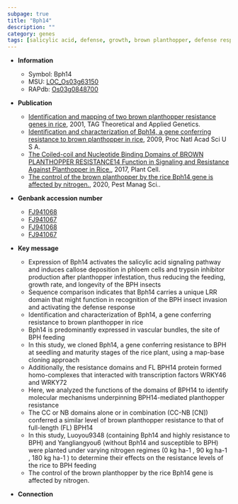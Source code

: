 ```yaml
---
subpage: true
title: "Bph14"
description: ""
category: genes
tags: [salicylic acid, defense, growth, brown planthopper, defense response, vascular bundle, insect, seedling, transcription factor, resistance, nitrogen]
---
```


* **Information**  
    + Symbol: Bph14  
    + MSU: [LOC_Os03g63150](http://rice.plantbiology.msu.edu/cgi-bin/ORF_infopage.cgi?orf=LOC_Os03g63150)  
    + RAPdb: [Os03g0848700](http://rapdb.dna.affrc.go.jp/viewer/gbrowse_details/irgsp1?name=Os03g0848700)  

* **Publication**  
    + [Identification and mapping of two brown planthopper resistance genes in rice](http://www.ncbi.nlm.nih.gov/pubmed?term=Identification+and+mapping+of+two+brown+planthopper+resistance+genes+in+rice%5BTitle%5D), 2001, TAG Theoretical and Applied Genetics.
    + [Identification and characterization of Bph14, a gene conferring resistance to brown planthopper in rice](http://www.ncbi.nlm.nih.gov/pubmed?term=Identification+and+characterization+of+Bph14,+a+gene+conferring+resistance+to+brown+planthopper+in+rice%5BTitle%5D), 2009, Proc Natl Acad Sci U S A.
    + [The Coiled-coil and Nucleotide Binding Domains of BROWN PLANTHOPPER RESISTANCE14 Function in Signaling and Resistance Against Planthopper in Rice.](http://www.ncbi.nlm.nih.gov/pubmed?term=The+Coiled-coil+and+Nucleotide+Binding+Domains+of+BROWN+PLANTHOPPER+RESISTANCE14+Function+in+Signaling+and+Resistance+Against+Planthopper+in+Rice.%5BTitle%5D), 2017, Plant Cell.
    + [The control of the brown planthopper by the rice Bph14 gene is affected by nitrogen.](http://www.ncbi.nlm.nih.gov/pubmed?term=The+control+of+the+brown+planthopper+by+the+rice+Bph14+gene+is+affected+by+nitrogen.%5BTitle%5D), 2020, Pest Manag Sci..

* **Genbank accession number**  
    + [FJ941068](http://www.ncbi.nlm.nih.gov/nuccore/FJ941068)
    + [FJ941067](http://www.ncbi.nlm.nih.gov/nuccore/FJ941067)
    + [FJ941068](http://www.ncbi.nlm.nih.gov/nuccore/FJ941068)
    + [FJ941067](http://www.ncbi.nlm.nih.gov/nuccore/FJ941067)

* **Key message**  
    + Expression of Bph14 activates the salicylic acid signaling pathway and induces callose deposition in phloem cells and trypsin inhibitor production after planthopper infestation, thus reducing the feeding, growth rate, and longevity of the BPH insects
    + Sequence comparison indicates that Bph14 carries a unique LRR domain that might function in recognition of the BPH insect invasion and activating the defense response
    + Identification and characterization of Bph14, a gene conferring resistance to brown planthopper in rice
    + Bph14 is predominantly expressed in vascular bundles, the site of BPH feeding
    + In this study, we cloned Bph14, a gene conferring resistance to BPH at seedling and maturity stages of the rice plant, using a map-base cloning approach
    + Additionally, the resistance domains and FL BPH14 protein formed homo-complexes that interacted with transcription factors WRKY46 and WRKY72
    + Here, we analyzed the functions of the domains of BPH14 to identify molecular mechanisms underpinning BPH14-mediated planthopper resistance
    + The CC or NB domains alone or in combination (CC-NB [CN]) conferred a similar level of brown planthopper resistance to that of full-length (FL) BPH14
    + In this study,  Luoyou9348 (containing Bph14 and highly resistance to BPH) and Yangliangyou6 (without Bph14 and susceptible to BPH) were planted under varying nitrogen regimes (0 kg ha-1 , 90 kg ha-1 , 180 kg ha-1 ) to determine their effects on the resistance levels of the rice to BPH feeding
    + The control of the brown planthopper by the rice Bph14 gene is affected by nitrogen.

* **Connection**  



